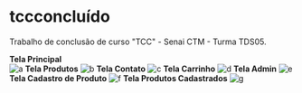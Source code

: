 # tccconcluído
Trabalho de conclusão de curso "TCC" - Senai CTM - Turma TDS05.

<b>Tela Principal</b><br>
![a](https://user-images.githubusercontent.com/84077567/176570163-d479a548-7c8c-4452-bb8f-5d191a837584.png)
<b>Tela Produtos</b>
![b](https://user-images.githubusercontent.com/84077567/176570168-82f93544-eef4-40a2-9889-35ce9c4d304c.png)
<b>Tela Contato</b>
![c](https://user-images.githubusercontent.com/84077567/176570192-b0186db6-7d33-4058-97c8-1d00cce5e64e.png)
<b>Tela Carrinho</b>
![d](https://user-images.githubusercontent.com/84077567/176570198-6dba3b4f-c672-4f8f-b779-d42bf19ca6d7.png)
<b>Tela Admin</b>
![e](https://user-images.githubusercontent.com/84077567/176570199-23e69a9f-b636-4f12-adde-80f58f10b0f5.png)
  <b>Tela Cadastro de Produto</b>
![f](https://user-images.githubusercontent.com/84077567/176570200-8b5a8e72-66a0-4211-a0ce-2bb774e046d5.png)
<b>Tela Produtos Cadastrados</b>
![g](https://user-images.githubusercontent.com/84077567/176570201-ff7e5a90-9b88-42da-847b-f3fbdc9208e7.png)
